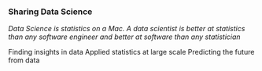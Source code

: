 ### Sharing Data Science

*Data Science is statistics on a Mac.*
*A data scientist is better at statistics than any software engineer and better at software than any statistician*

Finding insights in data
Applied statistics at large scale
Predicting the future from data

